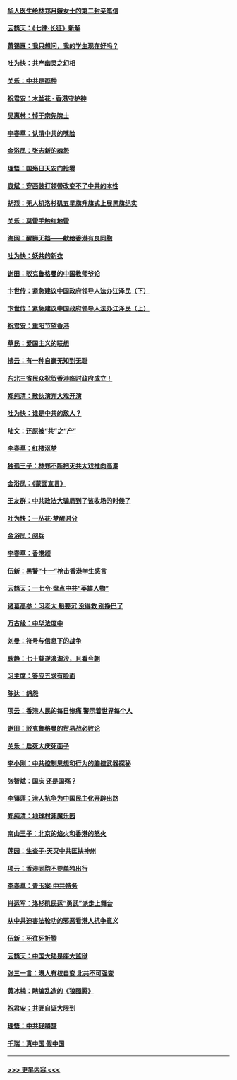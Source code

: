 #### [华人医生给林郑月娥女士的第二封亲笔信](../pages/nsc993/n11585124.md?t=10131522) 
#### [云鹤天：《七律·长征》新解](../pages/nsc993/n11584578.md?t=10131522) 
#### [萧锡惠：我只想问，我的学生现在好吗？](../pages/nsc993/n11583828.md?t=10131522) 
#### [吐为快：共产幽灵之幻相](../pages/nsc993/n11583224.md?t=10131522) 
#### [关乐：中共是孬种](../pages/nsc993/n11582099.md?t=10131522) 
#### [祝君安：木兰花 · 香港守护神](../pages/nsc993/n11581782.md?t=10131522) 
#### [吴惠林：悼于宗先院士](../pages/nsc993/n11580283.md?t=10131522) 
#### [李春草：认清中共的嘴脸](../pages/nsc993/n11579954.md?t=10131522) 
#### [金浴凤：张志新的魂怨](../pages/nsc993/n11579913.md?t=10131522) 
#### [理悟：国殇日天安门拾零](../pages/nsc993/n11579843.md?t=10131522) 
#### [袁斌：穿西装打领带改变不了中共的本性](../pages/nsc993/n11579814.md?t=10131522) 
#### [胡烈：无人机洛杉矶五星旗升旗式上展黑旗纪实](../pages/nsc993/n11579322.md?t=10131522) 
#### [关乐：莫雷手触红地雷](../pages/nsc993/n11577862.md?t=10131522) 
#### [海网：醒狮无挡——献给香港有良同胞](../pages/nsc993/n11577835.md?t=10131522) 
#### [吐为快：妖共的新衣](../pages/nsc993/n11577575.md?t=10131522) 
#### [谢田：驳克鲁格曼的中国教师爷论](../pages/nsc993/n11575034.md?t=10131522) 
#### [卞世传：紧急建议中国政府领导人法办江泽民（下）](../pages/nsc993/n11573390.md?t=10131522) 
#### [卞世传：紧急建议中国政府领导人法办江泽民（上）](../pages/nsc993/n11573208.md?t=10131522) 
#### [祝君安：重阳节望香港](../pages/nsc993/n11573190.md?t=10131522) 
#### [草民：爱国主义的联想](../pages/nsc993/n11572333.md?t=10131522) 
#### [拂云：有一种自豪无知到无耻](../pages/nsc993/n11572006.md?t=10131522) 
#### [东北三省民众祝贺香港临时政府成立！](../pages/nsc993/n11571215.md?t=10131522) 
#### [郑纯清：散伙演弃大戏开演](../pages/nsc993/n11570826.md?t=10131522) 
#### [吐为快：谁是中共的敌人？](../pages/nsc993/n11570817.md?t=10131522) 
#### [陆文：还原被“共”之“产”](../pages/nsc993/n11570798.md?t=10131522) 
#### [李春草：红楼沤梦](../pages/nsc993/n11569673.md?t=10131522) 
#### [独孤王子：林郑不断把灭共大戏推向高潮](../pages/nsc993/n11569381.md?t=10131522) 
#### [金浴凤：《蒙面宣言》](../pages/nsc993/n11569368.md?t=10131522) 
#### [王友群：中共政法大骗局到了该收场的时候了](../pages/nsc993/n11568940.md?t=10131522) 
#### [吐为快：一丛花‧梦醒时分](../pages/nsc993/n11567491.md?t=10131522) 
#### [金浴凤：阅兵](../pages/nsc993/n11567454.md?t=10131522) 
#### [李春草：香港颂](../pages/nsc993/n11567444.md?t=10131522) 
#### [伍新：黑警“十一”枪击香港学生感言](../pages/nsc993/n11567426.md?t=10131522) 
#### [云鹤天：一七令‧盘点中共“英雄人物”](../pages/nsc993/n11567091.md?t=10131522) 
#### [诸葛高参：习老大 船要沉 没得救 别挣巴了](../pages/nsc993/n11566976.md?t=10131522) 
#### [万古缘：中华法度中](../pages/nsc993/n11566726.md?t=10131522) 
#### [刘曼：符号与信息下的战争](../pages/nsc993/n11564655.md?t=10131522) 
#### [耿静：七十载逆浪淘沙，且看今朝](../pages/nsc993/n11564520.md?t=10131522) 
#### [习主席：答应五求有脸面](../pages/nsc993/n11563953.md?t=10131522) 
#### [陈达：鸽怨](../pages/nsc993/n11561879.md?t=10131522) 
#### [项云：香港人民的每日惨痛  警示着世界每个人](../pages/nsc993/n11559273.md?t=10131522) 
#### [谢田：驳克鲁格曼的贸易战必败论](../pages/nsc993/n11555840.md?t=10131522) 
#### [关乐：启死大庆死面子](../pages/nsc993/n11556823.md?t=10131522) 
#### [李小刚：中共控制思想和行为的脑控武器探秘](../pages/nsc993/n11556776.md?t=10131522) 
#### [张智斌：国庆  还是国殇？](../pages/nsc993/n11556617.md?t=10131522) 
#### [李镇莲：港人抗争为中国民主化开辟出路](../pages/nsc993/n11556570.md?t=10131522) 
#### [郑纯清：地球村非魔乐园](../pages/nsc993/n11555415.md?t=10131522) 
#### [南山王子：北京的焰火和香港的怒火](../pages/nsc993/n11555318.md?t=10131522) 
#### [莲园：生查子·天灭中共匡扶神州](../pages/nsc993/n11555302.md?t=10131522) 
#### [项云：香港同胞不要单独出行](../pages/nsc993/n11555276.md?t=10131522) 
#### [李春草：青玉案‧中共特务](../pages/nsc993/n11552356.md?t=10131522) 
#### [肖运军：洛杉矶民运“勇武”派走上舞台](../pages/nsc993/n11551595.md?t=10131522) 
#### [从中共迫害法轮功的邪恶看港人抗争意义](../pages/nsc993/n11540858.md?t=10131522) 
#### [伍新：死往死折腾](../pages/nsc993/n11550174.md?t=10131522) 
#### [云鹤天：中国大陆是座大监狱](../pages/nsc993/n11550155.md?t=10131522) 
#### [张三一言：港人有权自变 北共不可强变](../pages/nsc993/n11550132.md?t=10131522) 
#### [黄冰楠：瞎编乱造的《狼图腾》](../pages/nsc993/n11550082.md?t=10131522) 
#### [祝君安：共匪自证大限到](../pages/nsc993/n11550041.md?t=10131522) 
#### [理悟：中共轻嘚瑟](../pages/nsc993/n11547978.md?t=10131522) 
#### [千瑞：真中国 假中国](../pages/nsc993/n11547865.md?t=10131522) 

----
#### [ >>> 更早内容 <<< ](../indexes/nsc993-earlier.md)
